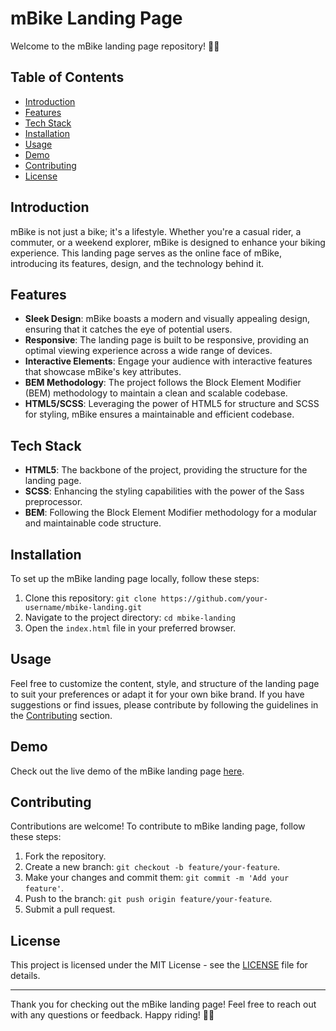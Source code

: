 # mBike Landing Page

Welcome to the mBike landing page repository! 🚴‍♂

## Table of Contents

- [Introduction](#introduction)
- [Features](#features)
- [Tech Stack](#tech-stack)
- [Installation](#installation)
- [Usage](#usage)
- [Demo](#demo)
- [Contributing](#contributing)
- [License](#license)

## Introduction

mBike is not just a bike; it's a lifestyle. Whether you're a casual rider, a commuter, or a weekend explorer, mBike is designed to enhance your biking experience. This landing page serves as the online face of mBike, introducing its features, design, and the technology behind it.

## Features

- **Sleek Design**: mBike boasts a modern and visually appealing design, ensuring that it catches the eye of potential users.
- **Responsive**: The landing page is built to be responsive, providing an optimal viewing experience across a wide range of devices.
- **Interactive Elements**: Engage your audience with interactive features that showcase mBike's key attributes.
- **BEM Methodology**: The project follows the Block Element Modifier (BEM) methodology to maintain a clean and scalable codebase.
- **HTML5/SCSS**: Leveraging the power of HTML5 for structure and SCSS for styling, mBike ensures a maintainable and efficient codebase.

## Tech Stack

- **HTML5**: The backbone of the project, providing the structure for the landing page.
- **SCSS**: Enhancing the styling capabilities with the power of the Sass preprocessor.
- **BEM**: Following the Block Element Modifier methodology for a modular and maintainable code structure.

## Installation

To set up the mBike landing page locally, follow these steps:

1. Clone this repository: `git clone https://github.com/your-username/mbike-landing.git`
2. Navigate to the project directory: `cd mbike-landing`
3. Open the `index.html` file in your preferred browser.

## Usage

Feel free to customize the content, style, and structure of the landing page to suit your preferences or adapt it for your own bike brand. If you have suggestions or find issues, please contribute by following the guidelines in the [Contributing](#contributing) section.

## Demo

Check out the live demo of the mBike landing page [here](YOUR_DEMO_LINK).

## Contributing

Contributions are welcome! To contribute to mBike landing page, follow these steps:

1. Fork the repository.
2. Create a new branch: `git checkout -b feature/your-feature`.
3. Make your changes and commit them: `git commit -m 'Add your feature'`.
4. Push to the branch: `git push origin feature/your-feature`.
5. Submit a pull request.

## License

This project is licensed under the MIT License - see the [LICENSE](LICENSE) file for details.

---

Thank you for checking out the mBike landing page! Feel free to reach out with any questions or feedback. Happy riding! 🚴‍♀️
